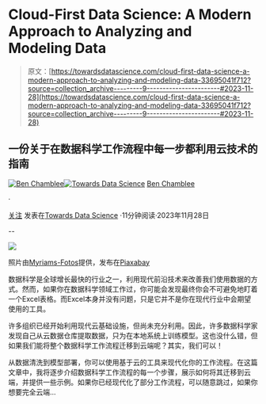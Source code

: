# Cloud-First Data Science: A Modern Approach to Analyzing and Modeling Data

> 原文：[https://towardsdatascience.com/cloud-first-data-science-a-modern-approach-to-analyzing-and-modeling-data-33695041f712?source=collection_archive---------9-----------------------#2023-11-28](https://towardsdatascience.com/cloud-first-data-science-a-modern-approach-to-analyzing-and-modeling-data-33695041f712?source=collection_archive---------9-----------------------#2023-11-28)

## 一份关于在数据科学工作流程中每一步都利用云技术的指南

[](https://bench-5.medium.com/?source=post_page-----33695041f712--------------------------------)[![Ben Chamblee](../Images/ef3b7fe41dafe7ddec2dc877387f9f21.png)](https://bench-5.medium.com/?source=post_page-----33695041f712--------------------------------)[](https://towardsdatascience.com/?source=post_page-----33695041f712--------------------------------)[![Towards Data Science](../Images/a6ff2676ffcc0c7aad8aaf1d79379785.png)](https://towardsdatascience.com/?source=post_page-----33695041f712--------------------------------) [Ben Chamblee](https://bench-5.medium.com/?source=post_page-----33695041f712--------------------------------)

·

[关注](https://medium.com/m/signin?actionUrl=https%3A%2F%2Fmedium.com%2F_%2Fsubscribe%2Fuser%2F87650d73243c&operation=register&redirect=https%3A%2F%2Ftowardsdatascience.com%2Fcloud-first-data-science-a-modern-approach-to-analyzing-and-modeling-data-33695041f712&user=Ben+Chamblee&userId=87650d73243c&source=post_page-87650d73243c----33695041f712---------------------post_header-----------) 发表在[Towards Data Science](https://towardsdatascience.com/?source=post_page-----33695041f712--------------------------------) ·11分钟阅读·2023年11月28日[](https://medium.com/m/signin?actionUrl=https%3A%2F%2Fmedium.com%2F_%2Fvote%2Ftowards-data-science%2F33695041f712&operation=register&redirect=https%3A%2F%2Ftowardsdatascience.com%2Fcloud-first-data-science-a-modern-approach-to-analyzing-and-modeling-data-33695041f712&user=Ben+Chamblee&userId=87650d73243c&source=-----33695041f712---------------------clap_footer-----------)

--

[](https://medium.com/m/signin?actionUrl=https%3A%2F%2Fmedium.com%2F_%2Fbookmark%2Fp%2F33695041f712&operation=register&redirect=https%3A%2F%2Ftowardsdatascience.com%2Fcloud-first-data-science-a-modern-approach-to-analyzing-and-modeling-data-33695041f712&source=-----33695041f712---------------------bookmark_footer-----------)![](../Images/08cbfcdd8890e8bb71c7f3b3275a16db.png)

照片由[Myriams-Fotos](https://pixabay.com/users/myriams-fotos-1627417/)提供，发布在[Piaxabay](https://pixabay.com/)

数据科学是全球增长最快的行业之一，利用现代前沿技术来改善我们使用数据的方式。然而，如果你在数据科学领域工作过，你可能会发现最终你会不可避免地盯着一个Excel表格。而Excel本身并没有问题，只是它并不是你在现代行业中会期望使用的工具。

许多组织已经开始利用现代云基础设施，但尚未充分利用。因此，许多数据科学家发现自己从云数据仓库提取数据，只为在本地系统上训练模型。这也没什么错，但如果我们能将整个数据科学工作流程迁移到云端呢？其实，我们可以！

从数据清洗到模型部署，你可以使用基于云的工具来现代化你的工作流程。在这篇文章中，我将逐步介绍数据科学工作流程的每一个步骤，展示如何将其迁移到云端，并提供一些示例。如果你已经现代化了部分工作流程，可以随意跳过，如果你想要完全云端...
